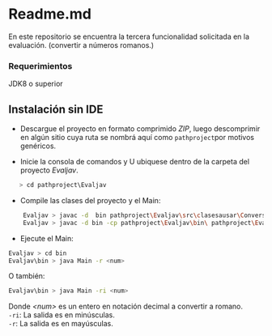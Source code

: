 # Readme.md
En este repositorio se encuentra la tercera funcionalidad solicitada en la evaluación. (convertir a números romanos.)

### Requerimientos
JDK8 o superior
	
	
## Instalación sin IDE
- Descargue el proyecto en formato comprimido *ZIP*, luego descomprimir en algún sitio cuya ruta  se nombrá aquí como `pathproject`por motivos genéricos.

- Inicie la consola de comandos y U
ubiquese dentro de la carpeta del proyecto *Evaljav*.
 ```bash
    > cd pathproject\Evaljav 
```
 - Compile las clases del proyecto y el Main:
```bash
	Evaljav > javac -d  bin pathproject\Evaljav\src\clasesausar\Conversor.java
	Evaljav > javac -d bin -cp pathproject\Evaljav\bin\ pathproject\Evaljav\src\Main.java
```

- Ejecute el Main:
```bash
Evaljav > cd bin
Evaljav\bin > java Main -r <num>
```
O también:
```bash
Evaljav\bin > java Main -ri <num>
```
Donde *\<num>* es un entero en notación decimal a convertir a romano.\
`-ri`: La salida es en minúsculas.\
`-r`: La salida es en mayúsculas.


